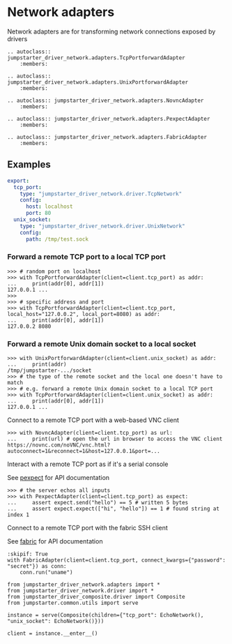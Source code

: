 # Network adapters

Network adapters are for transforming network connections exposed by drivers

```{eval-rst}
.. autoclass:: jumpstarter_driver_network.adapters.TcpPortforwardAdapter
    :members:
```

```{eval-rst}
.. autoclass:: jumpstarter_driver_network.adapters.UnixPortforwardAdapter
    :members:
```

```{eval-rst}
.. autoclass:: jumpstarter_driver_network.adapters.NovncAdapter
    :members:
```

```{eval-rst}
.. autoclass:: jumpstarter_driver_network.adapters.PexpectAdapter
    :members:
```

```{eval-rst}
.. autoclass:: jumpstarter_driver_network.adapters.FabricAdapter
    :members:
```

## Examples
```yaml
export:
  tcp_port:
    type: "jumpstarter_driver_network.driver.TcpNetwork"
    config:
      host: localhost
      port: 80
  unix_socket:
    type: "jumpstarter_driver_network.driver.UnixNetwork"
    config:
      path: /tmp/test.sock
```

### Forward a remote TCP port to a local TCP port

```{doctest}
>>> # random port on localhost
>>> with TcpPortforwardAdapter(client=client.tcp_port) as addr:
...     print(addr[0], addr[1])
127.0.0.1 ...
>>>
>>> # specific address and port
>>> with TcpPortforwardAdapter(client=client.tcp_port, local_host="127.0.0.2", local_port=8080) as addr:
...     print(addr[0], addr[1])
127.0.0.2 8080
```

### Forward a remote Unix domain socket to a local socket

```{doctest}
>>> with UnixPortforwardAdapter(client=client.unix_socket) as addr:
...     print(addr)
/tmp/jumpstarter-.../socket
>>> # the type of the remote socket and the local one doesn't have to match
>>> # e.g. forward a remote Unix domain socket to a local TCP port
>>> with TcpPortforwardAdapter(client=client.unix_socket) as addr:
...     print(addr[0], addr[1])
127.0.0.1 ...
```

Connect to a remote TCP port with a web-based VNC client

```{doctest}
>>> with NovncAdapter(client=client.tcp_port) as url:
...     print(url) # open the url in browser to access the VNC client
https://novnc.com/noVNC/vnc.html?autoconnect=1&reconnect=1&host=127.0.0.1&port=...
```

Interact with a remote TCP port as if it's a serial console

See [pexpect](https://pexpect.readthedocs.io/en/stable/api/fdpexpect.html) for API documentation

```{doctest}
>>> # the server echos all inputs
>>> with PexpectAdapter(client=client.tcp_port) as expect:
...     assert expect.send("hello") == 5 # written 5 bytes
...     assert expect.expect(["hi", "hello"]) == 1 # found string at index 1
```

Connect to a remote TCP port with the fabric SSH client

See [fabric](https://docs.fabfile.org/en/latest/api/connection.html#fabric.connection.Connection) for API documentation

```{testcode}
:skipif: True
with FabricAdapter(client=client.tcp_port, connect_kwargs={"password": "secret"}) as conn:
    conn.run("uname")
```

```{testsetup} *
from jumpstarter_driver_network.adapters import *
from jumpstarter_driver_network.driver import *
from jumpstarter_driver_composite.driver import Composite
from jumpstarter.common.utils import serve

instance = serve(Composite(children={"tcp_port": EchoNetwork(), "unix_socket": EchoNetwork()}))

client = instance.__enter__()
```
